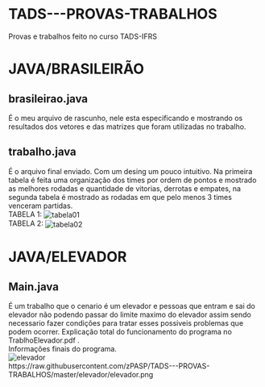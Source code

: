 # TADS---PROVAS-TRABALHOS
Provas e trabalhos feito no curso TADS-IFRS

# JAVA/BRASILEIRÃO

<h2>brasileirao.java</h2>
É o meu arquivo de rascunho, nele esta especificando e mostrando os resultados dos vetores e das matrizes que foram utilizadas no trabalho.

<h2>trabalho.java</h2>
É o arquivo final enviado. Com um desing um pouco intuitivo. Na primeira tabela é feita uma organização dos times por ordem de pontos e mostrado as melhores rodadas e quantidade de vitorias, derrotas e empates, na segunda tabela é mostrado as rodadas em que pelo menos 3 times venceram partidas.<br>
TABELA 1:
<img src="https://raw.githubusercontent.com/zPASP/TADS---PROVAS-TRABALHOS/master/brasileirao/tabela%201.png" align="center" alt="tabela01"/><br>
TABELA 2:
<img src="https://raw.githubusercontent.com/zPASP/TADS---PROVAS-TRABALHOS/master/brasileirao/tabela%202.png" align="center" alt="tabela02"/><br>

# JAVA/ELEVADOR


<h2>Main.java</h2>
É um trabalho que o cenario é um elevador e pessoas que entram e sai do elevador não podendo passar do limite maximo do elevador assim sendo necessario fazer condições para tratar esses possiveis problemas que podem ocorrer. Explicação total do funcionamento do programa no TrablhoElevador.pdf .<br>
Informações finais do programa.<br>
<img src="https://raw.githubusercontent.com/zPASP/TADS---PROVAS-TRABALHOS/master/elevador/elevador.png" align="center" alt="elevador"/><br>
https://raw.githubusercontent.com/zPASP/TADS---PROVAS-TRABALHOS/master/elevador/elevador.png
